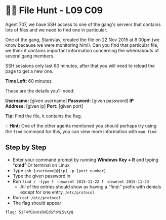 # 💂‍♀️ File Hunt - L09 C09

Agent 707, we have SSH access to one of the gang's servers that contains lots of files and we need to find one in particular.

One of the gang, Stanislav, created the file on 22 Nov 2015 at 8.00pm (we know because we were monitoring him!). Can you find that particular file, we think it contains important information concerning the whereabouts of several gang members.

SSH sessions only last 60 minutes, after that you will need to reload the page to get a new one.

**Time Left:** 60 minutes

These are the details you'll need:

**Username:** [given username] **Password:** [given password] **IP Address:** [given ip] **Port:** [given port]

**Tip:** Find the file, it contains the flag.

💡 **Hint:** One of the other agents mentioned you should perhaps try using the `find` command for this,
   you can view more information with `man find`.

## Step by Step

- Enter your command prompt by running **Windows Key + R** and typing “**cmd**” Or terminal on Linux
- Type `ssh [username]@[ip] -p [port number]`
- Type the given password in
- Run `find / -type f -newermt 2015-11-22 ! -newermt 2015-11-23`
  - All of the entries should show as having a “find:” prefix with denials except for one entry, `/etc/protocol`
- Run `cat /etc/protocol`
- The flag should appear

`flag: 5iF4fG0vnsRHEdGfzMLSvXyQ`
